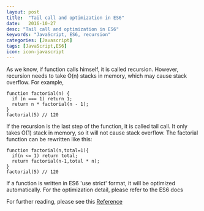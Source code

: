 ```yaml
---
layout: post
title:  "Tail call and optimization in ES6"
date:   2016-10-27
desc: "Tail call and optimization in ES6"
keywords: "JavaScript, ES6, recursion"
categories: [Javascript]
tags: [JavaScript,ES6]
icon: icon-javascript
---
```


As we know, if function calls himself, it is called recursion. However, recursion needs to take O(n) stacks in memory, which may cause stack overflow. For example,  
```
function factorial(n) {
  if (n === 1) return 1;
  return n * factorial(n - 1);
}
factorial(5) // 120
```

If the recursion is the last step of the function, it is called tail call. It only takes O(1) stack in memory, so it will not cause stack overflow. The factorial function can be rewritten like this:  
```
function factorial(n,total=1){
  if(n <= 1) return total;
  return factorial(n-1,total * n);
}
factorial(5) // 120
```
If a function is written in ES6 'use strict' format, it will be optimized automatically.
For the optimization detail, please refer to the ES6 docs

For further reading, please see this [Reference](http://es6.ruanyifeng.com/#docs/function)


